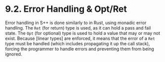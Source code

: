 # 9.2. Error Handling & Opt/Ret

Error handling in S++ is done similarly to in Rust, using monadic error handling. The `Ret` (for return) type is used,
as it can hold a pass and fail state. The `Opt` (for optional) type is used to hold a value that may or may not 
 exist. Because [linear types] are enforced, it means that the error of a `Ret` type must be handled (which includes 
propagating it up the call stack), forcing the programmer to handle errors and preventing them from being ignored.